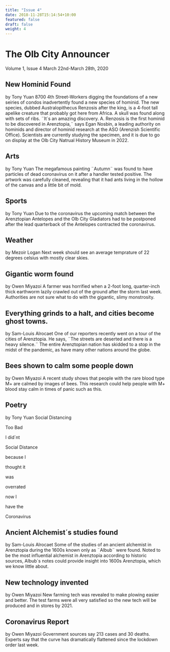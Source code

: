 ```yaml
---
title: "Issue 4"
date: 2018-11-28T15:14:54+10:00
featured: false
draft: false
weight: 4
---
```


# The Olb City Announcer 
Volume 1, Issue 4
March 22nd-March 28th, 2020
## New Hominid Found
by Tony Yuan
8700 4th Street-Workers digging the foundations of a new seiries of condos inadvertently found a new species of hominid. The new species, dubbed Australopithecus Renzosis after the king, is a 4-foot tall apelike creature that probably got here from Africa. A skull was found along with sets of ribs. ¨It´s an amazing discovery. A. Renzosis is the first hominid to be discovered in Arenztopia,¨ says Egan Nosbin, a leading authority on hominids and director of hominid research at the ASO (Arenzish Scientific Office). Scientists are currently studying the specimen, and it is due to go on display at the Olb City Natrual History Museum in 2022.
## Arts
by Tony Yuan 
The megafamous painting ¨Autumn¨ was found to have particles of dead coronavirus on it after a handler tested positive. The artwork was carefully cleaned, revealing that it had ants living in the hollow of the canvas and a little bit of mold.
## Sports
by Tony Yuan
Due to the coronavirus the upcoming match between the Arenztopian Antelopes and the Olb City Gladiators had to be postponed after the lead quarterback of the Antelopes contracted the coronavirus.
## Weather
by Mezoir Logan
Next week should see an average temprature of 22 degrees celsius with mostly clear skies.
## Gigantic worm found
by Owen Miyazoi
A farmer was horrified when a 2-foot long, quarter-inch thick earthworm lazily crawled out of the ground after the storm last week. Authorities are not sure what to do with the gigantic, slimy monstrosity.
## Everything grinds to a halt, and cities become ghost towns.
by Sam-Louis Alrocaet
One of our reporters recently went on a tour of the cities of Arenztopia. He says, ¨The streets are deserted and there is a heavy silence.¨ The entire Arenztopian nation has skidded to a stop in the midst of the pandemic, as have many other nations around the globe.
## Bees shown to calm some people down
by Owen Miyazoi
A recent study shows that people with the rare blood type M+ are calmed by images of bees. This research could help people with M+ blood stay calm in times of panic such as this.
## Poetry
by Tony Yuan
Social Distancing

Too Bad

I did´nt

Social Distance

because I

thought it 

was

overrated

now I

have the

Coronavirus

## Ancient Alchemist´s studies found
by Sam-Louis Alrocaet
Some of the studies of an ancient alchemist in Arenztopia during the 1600s known only as ¨Albub¨ were found. Noted to be the most influential alchemist in Arenztopia according to historic sources, Albub´s notes could provide insight into 1600s Arenztopia, which we know little about.
## New technology invented 
by Owen Miyazoi
New farming tech was revealed to make plowing easier and better. The test farms were all very satisfied so the new tech will be produced and in stores by 2021. 
## Coronavirus Report
by Owen Miyazoi
Government sources say 213 cases and 30 deaths. Experts say that the curve has dramatically flattened since the lockdown order last week.
